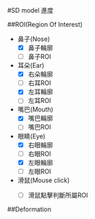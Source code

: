 #SD model 進度

##ROI(Region Of Interest)
* 鼻子(Nose)
   - [x] 鼻子輪廓
   - [ ] 鼻子ROI
   
* 耳朵(Ear)   
   - [x] 右朵輪廓
   - [ ] 右耳ROI
   - [x] 左耳輪廓
   - [ ] 左耳ROI
   
* 嘴巴(Mouth)
   - [x] 嘴巴輪廓
   - [ ] 嘴巴ROI
   
* 眼睛(Eye)
   - [x] 右眼輪廓
   - [ ] 右眼ROI
   - [x] 左眼輪廓    
   - [ ] 左眼ROI
   
* 滑鼠(Mouse click)      
   - [ ] 滑鼠點擊判斷所屬ROI


##Deformation   
  

